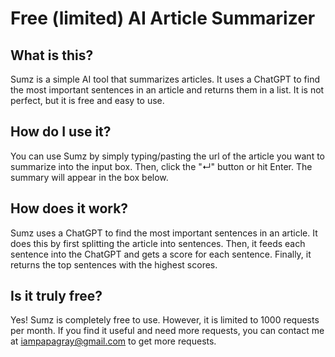 # Free (limited) AI Article Summarizer

## What is this?
Sumz is a simple AI tool that summarizes articles. It uses a ChatGPT to find the most important sentences in an article and returns them in a list. It is not perfect, but it is free and easy to use. 

## How do I use it?
You can use Sumz by simply typing/pasting the url of the article you want to summarize into the input box. Then, click the "↵" button or hit Enter. The summary will appear in the box below.

## How does it work?
Sumz uses a ChatGPT to find the most important sentences in an article. It does this by first splitting the article into sentences. Then, it feeds each sentence into the ChatGPT and gets a score for each sentence. Finally, it returns the top sentences with the highest scores.

## Is it truly free?
Yes! Sumz is completely free to use. However, it is limited to 1000 requests per month. If you find it useful and need more requests, you can contact me at [iampapagray@gmail.com](mailto:iampapagray@gmail.com) to get more requests.